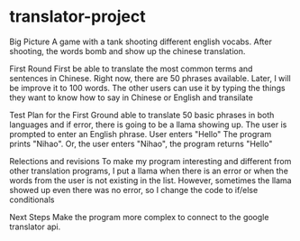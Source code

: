 # translator-project

Big Picture
A game with a tank shooting different english vocabs. After shooting, the words bomb and show up the chinese translation.

First Round
First be able to translate the most common terms and sentences in Chinese. Right now, there are 50 phrases available. Later, I will be improve it to 100 words. The other users can use it by typing the things they want to know how to say in Chinese or English and transilate

Test Plan for the First Ground
able to translate 50 basic phrases in both languages and if error, there is going to be a llama showing up. The user is prompted to enter an English phrase. User enters "Hello" The program prints "Nihao". Or, the user enters "Nihao", the program returns "Hello"

Relections and revisions
To make my program interesting and different from other translation programs, I put a llama when there is an error or when the words from the user is not existing in the list. However, sometimes the llama showed up even there was no error, so I change the code to if/else conditionals

Next Steps
Make the program more complex to connect to the google translator api. 
